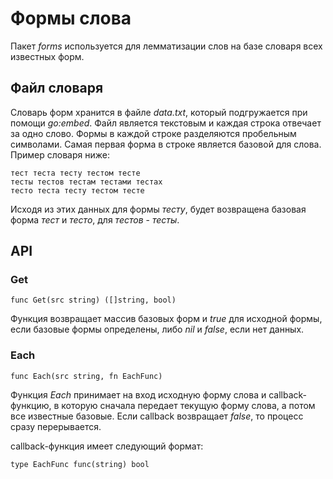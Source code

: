 # Формы слова

Пакет *forms* используется для лемматизации слов на базе словаря всех известных форм.

## Файл словаря

Словарь форм хранится в файле *data.txt*, который подгружается при помощи *go:embed*.
Файл является текстовым и каждая строка отвечает за одно слово. Формы в каждой строке
разделяются пробельным символами. Самая первая форма в строке является базовой для слова.
Пример словаря ниже:

```plaintext
тест теста тесту тестом тесте
тесты тестов тестам тестами тестах
тесто теста тесту тестом тесте
```

Исходя из этих данных для формы  *тесту*, будет возвращена базовая форма
*тест* и *тесто*, для *тестов* - *тесты*.

## API

### Get

```golang
func Get(src string) ([]string, bool)
```

Функция возвращает массив базовых форм и *true* для исходной формы, если базовые формы определены,
либо *nil* и *false*, если нет данных.

### Each

```golang
func Each(src string, fn EachFunc)
```

Функция *Each* принимает на вход исходную форму слова и callback-функцию, в которую сначала передает
текущую форму слова, а потом все известные базовые. Если callback возвращает *false*, то процесс
сразу перерывается.

callback-функция имеет следующий формат:

```golang
type EachFunc func(string) bool
```
